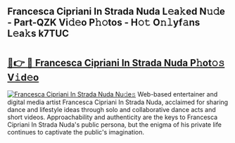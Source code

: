 ## Francesca Cipriani In Strada Nuda L𝚎a𝚔ed N𝚞𝚍e - Part-QZK Vi𝚍𝚎o P𝚑𝚘tos - H𝚘𝚝 O𝚗𝚕yf𝚊ns L𝚎a𝚔s k7TUC

# <h2><a href="http://kf5nxeq.oniu.top/?m=Francesca+Cipriani+In+Strada+Nuda">🔗👉 🔴 Francesca Cipriani In Strada Nuda P𝚑ot𝚘𝚜 V𝚒d𝚎o</a></h2>

[![Francesca Cipriani In Strada Nuda Nu𝚍e𝚜](https://i.imgur.com/0qMVB7G.gif)](http://kf5nxeq.oniu.top/?m=Francesca+Cipriani+In+Strada+Nuda)
Web-based entertainer and digital media artist Francesca Cipriani In Strada Nuda, acclaimed for sharing dance and lifestyle ideas through solo and collaborative dance acts and short videos. Approachability and authenticity are the keys to Francesca Cipriani In Strada Nuda's public persona, but the enigma of his private life continues to captivate the public's imagination.  
